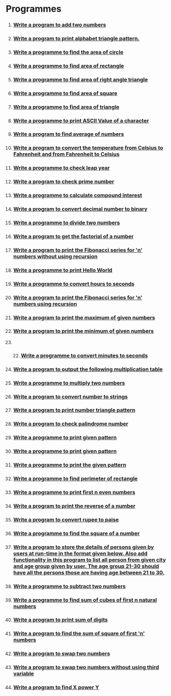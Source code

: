 # Programmes

1. ### [Write a program to add two numbers](./add-two-numbers/)
2. ### [Write a program to print alphabet triangle pattern.](./alphabet-triangle-pattern/)
3. ### [Write a programme to find the area of circle](./area-of-circle/)
4. ### [Write a programme to find area of rectangle](./area-of-rectangle/)
5. ### [Write a programme to find area of right angle triangle](area-of-right-angle-triangle)
6. ### [Write a programme to find area of square](./area-of-square/)
7. ### [Write a programme to find area of triangle](./area-of-triangle/)
8. ### [Write a programme to print ASCII Value of a character](./ascii-value/)
9. ### [Write a program to find average of numbers](./average-of-numbers/)
10. ### [Write a program to convert the temperature from Celsius to Fahrenheit and from Fahrenheit to Celsius](./celsius-to-fahrenheit/)
11. ### [Write a programme to check leap year](./check-leap-year/)
12. ### [Write a program to check prime number](./check-prime-number/)
13. ### [Write a programme to calculate compound interest](./compound-interest-calculator/)
14. ### [Write a program to convert decimal number to binary](./decimal-to-binary/)
15. ### [Write a programme to divide two numbers](./divide-two-numbers/)
16. ### [Write a program to get the factorial of a number](./factorial/)
17. ### [Write a program to print the Fibonacci series for 'n' numbers without using recursion](./fibonaci-series-without-using-recursion/)
18. ### [Write a programme to print Hello World](./hello-world/)
19. ### [Write a programme to convert hours to seconds](./hours-to-seconds/)
20. ### [Write a program to print the Fibonacci series for 'n' numbers using recursion](./fibonnaci-series-using-recursion/)
21. ### [Write a program to print the maximum of given numbers](./maximum-of-numbers/)
22. ### [Write a program to print the minimum of given numbers](./minimum-of-numbers/)
23. 22. ### [Write a programme to convert minutes to seconds](./minutes-to-seconds/)
24. ### [Write a program to output the following multiplication table](./multiplication-table/)
25. ### [Write a programme to multiply two numbers](./multiply-two-numbers/)
26. ### [Write a program to convert number to strings](./number-to-string/)
27. ### [Write a program to print number triangle pattern](./number-triangle-pattern/)
28. ### [Write a program to check palindrome number](./palindrome-number/)
29. ### [Write a programme to print given pattern](./pattern-1/)
30. ### [Write a programme to print given pattern](./pattern-2/)
31. ### [Write a programme to print the given pattern](./pattern-3/)
32. ### [Write a programme to find perimeter of rectangle](./perimeter-of-rectangle/)
33. ### [Write a programme to print first n even numbers](print-even-numbers/index.md)
34. ### [Write a program to print the reverse of a number](./reverse-of-a-number/)
35. ### [Write a program to convert rupee to paise](./rupee-to-paise/)
36. ### [Write a programme to find the square of a number](./square-of-number/)
37. ### [Write a program to store the details of persons given by users at run-time in the format given below. Also add functionality in this program to list all person from given city and age group given by user. The age group 21-30 should have all the persons those are having age between 21 to 30.](./store-the-details-of-persons/)
38. ### [Write a programme to subtract two numbers](./subtract-two-numbers/)
39. ### [Write a programme to find sum of cubes of first n natural numbers](./sum-of-cubes/)
40. ### [Write a program to print sum of digits](./sum-of-digits/)
41. ### [Write a program to find the sum of square of first 'n' numbers](./sum-of-square/)
42. ### [Write a program to swap two numbers](./swap-two-numbers/)
43. ### [Write a program to swap two numbers without using third variable](./swap-two-numbers-without-using-third-varible/)
44. ### [Write a program to find X power Y](x-power-y/index.md)
